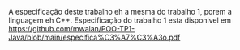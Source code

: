 A especificação deste trabalho eh a mesma do trabalho 1, porem a linguagem eh C++.
Especificação do trabalho 1 esta disponivel em https://github.com/mwalan/POO-TP1-Java/blob/main/especifica%C3%A7%C3%A3o.pdf
